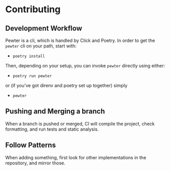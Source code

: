 # Contributing

## Development Workflow

Pewter is a cli, which is handled by Click and Poetry. In order to get the `pewter` cli on your
path, start with:

* `poetry install`

Then, depending on your setup, you can invoke `pewter` directly using either:

* `poetry run pewter`

or (if you've got direnv and poetry set up together) simply

* `pewter`

## Pushing and Merging a branch

When a branch is pushed or merged, CI will compile the project, check formatting, and run tests
and static analysis.

## Follow Patterns

When adding something, first look for other implementations in the repository, and mirror those.
